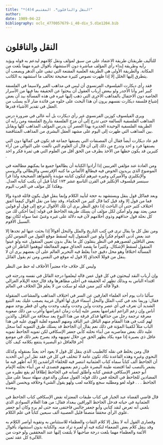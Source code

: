 ```yaml
---
title: "*النقل والناقلون*. المقتبس 4(4)"
author: 
date: 1909-04-22
bibliography: oclc_4770057679-i_40-div_5.d1e1204.bib
---
```




#  النقل والناقلون 


 للتأليف طريقتان طريقة الاعتماد على من سبق لمؤلف ونقل كلامهم ليدعم به قوله ويؤيد رأيه وطريقة إبداء رأي المؤلف مباشرة دون الاستشهاد بأقوال غيره مهما بلغت من المكانة. والطريقة الأولى هي الطريقة العلمية المقنعة التي تبقى على الدهر ويصعب أن يتطرق إليها الخلل إلا إذا ظهرت نصوص كثيرة صحيحة تخالف ما استشهد به الكاتب. 

 فقد رأى  ديكارت  الفيلسوف الفرنسوي أن ليس في مذاهب الغير ولاسيما في الفلسفة كبير أمر وأنا الأجدر ولو ببعض أرباب العقول أن يبحثوا عن الحقيقة بما فيها من الأسرار الخاصة دون الاحتفال بالمذاهب الأخرى التي ذهب إليها غيره في هذه المسألة بيد أن بعض إشياع فلسفة ديكارت نفسهم يرون أن هذا البحث على خلوه من فائدة ضار لأنه يسلب من العقل في تقدير الأشياء قدرها. 

 ويرى الفيلسوف  كوزين  الفرنسوي غير رأي ديكارت بل أنه غالى في ضرورة درس المذاهب الفلسفية السالفة حتى تدرج إلى أن مزج الفلسفة بتاريخ الفلسفة ومن رأيه ان الطريقة الفلسفية الوحيدة الجديرة بهذا العصر أن يدرس المؤلف المذاهب كلها ويقابل بين المذاهب التي ظهرت إلى اليوم على مشهد العقل البشري من المذاهب المتناقضة. 

 قم عاد ديكارت أيضاً فقال أن المصنفات التي يصنفها جماعة قد تكون في كمالها دون التي يصنفها فرد و  احد  وتدرج من ذلك إلى أن قال أن العلوم التي تألفت على التوالي من آراء كثيرين قد يكون حظها من الأخذ بطرف من الحق أقل من العلوم التي هي ثمرة فكر و  احد  . 

 ومن العادة عند مؤلفي الغربيين إذا أرادوا الكتابة أن يطالعوا جميع ما يمكنهم مطالعته في الموضوع الذي يريدون الخوض فيه فيطالع الألماني ما كتبه الإفرنسي والإيطالي والروسي والإنكليزي والأميركي وغيره غيرهم لتكون كتابته مؤيدة بالشواهد الصحيحة ولذا قرأ سبنسر فيلسوف الإنكليز في القرن التاسع  عشر  ١٧٣  كتاباً قبل أن يكتب كتابه العدل. وهكذا كل مؤلف في الغرب اليوم. 
 
 وبعد فماكل قول ينقل ويستشهد به حجة لتأييد الكلام وإنما ينقل قول يكون قائله قدوة وإلا فما من قول إلا وقد قيل كما قال كثير من الحكماء. وقد نشأ من نقل أقوال كيفما اتفق اختلاف كثير حتى أن الباحث إذا دقق النظر يرى أن تلك الأقوال ترجع إلى قول أو قولين ممن يعتد بهم ولو أمكن لكل مؤلف أن يسلك طريقة  الجاحظ  في قوله: إنما أحكي لك من   كل نحلة قول حذاقهم وذوي أحلامهم لأن فيه دلالة على غيره وغنيّ عما سواه لكان نهج السبيل الأقوم. 

 ومن نقل كل ما يقال ترى في كتب التاريخ والملل والنحل أقوالاً إذا بحثت عنها لم تجدها إلا عند بعض أدنى العوام فكراً ولو عين المنقول إليه لسقط موقع القول من النفوس لكن بعض الناقلين لقصورهم في النظر ينقلون كل ما يقال بدون تعيين المنقول عنه ولو عينوا المنقول لسقط الإشكال. وكثيراً ما يقصد الحذاق منهم المغالطة ليوهموا الناظر أن في المسألة اختلافاً وهو محل دقيق جداً يغلط فيه التحرير العالم على أن بعضهم يرى أن لا ينقل من قوللا الحذاق إلا قول له موقع في النفس ومن ثم يقول القائل. 

 وليس كل خلاف جاء معتبراً   الأخلاف له حظ من النظر  

 وإن أرباب النقد ليبحثون في كل قول عمن قاله ليعلموا درجة القائل في نفسه ودرجته في اقتداء الناس به وبذلك تظهر له الحقيقة في أجلى مظاهرها وقد قال حجة الإيلام الغزالي قولاً قاله كثير ممن قبله لو سكت من لا يعلم قلَّ الخلاف في العالم. 

 سألنا ذات يوم  أحد  العلماء العارفين عن السر في اختلاف المذاهب والمشاعب المنقولة فقال: وربما نجد في كتب الملل والنحل أسماءَ فرق لها أقوال غريبة يصعب عليك بعد التتبع الشديد أن تعرف في أي عصر وجدت وأين وجدت وكيف وجدت وفي أي قطر يوجد منهم أناس وإن زعم الزاعم انقراضها يعسر عليه إثبات زمان انقراضها وأغرب من ذلك صعوبة معرفة ترجمة رجل من حذاقها فذكر فرقة من هذا النوع يعد سخافة من الناقل. والذين لهم كتب في هذا المقام منهم الناقل غير الناقد ومنهم المموه لغلبة الهوى عليه في هذا الباب مثلاً لكفينا المؤنة في ذلك نعم يقال أن  الجاحظ  قد يسلك طرق التمويه كما سجل عليه ذلك بعض معاصريه من أبناء نحلته كأبي جعفر الإسكافي لكن تمويه  الجاحظ  تمويه عاقل ذي بصيرة إذا  موه  يكاد يظهر الحق من خلال تمويهه وقد يصرح بغير ذلك في موضع آخر فالعاقل ذو البصيرة ينتفع بكلامه كيف كان 
 
 قال ومن يخلط في نقله كالطبيب الذي ينقل كل قول لا يعود  أحد  يعتدُّ بمنقوله وكذلك النحوي وغيره وهذه القاعدة تكاد تكون عامة لا تتخلف في كل فن فقد نقل ابن أبي الحديد أن  الجاحظ  ألف  كتاباً سماه كتاب العثمانية انتصر فيه للخلفاء الراشدين إلا أنه أظهر فيه ما يشعر بالنصب لما اقتضته طينة   البصرة على زعم بعضهم فتصدى له من أبناء نحلته  الإمام أبو جعفر الإسكافي  فنقض كتابه وأطلق لسانه في  الجاحظ  إطلاقاً لم يقع نظيره من المضادين للجاحظ في النحلة فمن ذلك قوله: القول ممكن والدعوى سهلة سيما على مثل  الجاحظ  . . . قوله لغو ومطلبه سجع وكلامه لعب ولهو يقول الشيءَ وخلافه ويحسن القول وضده. 

 قال  قاضي القضاة عبد الجبار  في  كتاب طبقات المعتزلة  نقض الإسكافي كتاب  الجاحظ  في العثمانية في حياته فدخل  الجاحظ  الوراقين ببغداد فقال: من هذا الغلام السوادي الذي بلغني أنه تعرض لنقد كتابي وأبو جعفر جالس فاختفى منه حتى لم يره وكان أبو جعفر علوي الرأي محققاً منصفاً قليل العصبية  ألف  سبعين  كتاباً في علم الكلام. 

 وقصارى القول أنه لا ينقل إلا كلام الثقات والعظماء للاستئناس به وتقوية أواصر الكلام به وقد ينقل كلام بعض الضعفاء لنكتة فيه أو لعبرة تراد منه. والكتابة بدون استشهاد بأقوال الأئمة والعظماء مهما بلغت درجة صاحبها لا يلتفت إليها عند المحققين ولو حوت من اللآليءِ كل عقد ثمين. 
